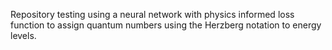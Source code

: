 Repository testing using a neural network with physics informed loss function to assign quantum numbers using the Herzberg notation to energy levels.
